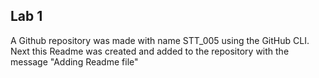 ## Lab 1
A Github repository was made with name STT_005 using the GitHub CLI.
Next this Readme was created and added to the repository with the message "Adding Readme file"
